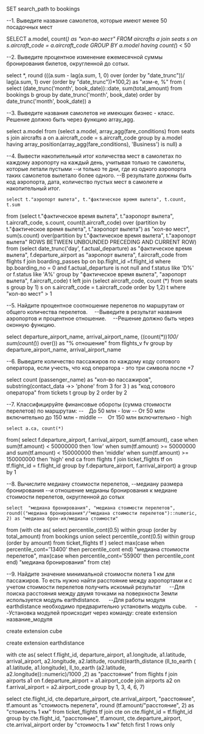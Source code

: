 SET search_path to bookings

--1. Выведите название самолетов, которые имеют менее 50 посадочных мест

SELECT  a.model, count(*) as "кол-во мест"
 FROM  aircrafts a
 join seats s on s.aircraft_code = a.aircraft_code 
 GROUP BY a.model
 having count(*) < 50
 
--2. Выведите процентное изменение ежемесячной суммы бронирования билетов, округленной до сотых.

select *,
round (((a.sum - lag(a.sum, 1, 0) over (order by "date_trunc"))/
		 lag(a.sum, 1) over (order by "date_trunc"))*100,2) as "изм-е, %"
from (
select  (date_trunc('month', book_date))::date, sum(total_amount)
from bookings b 
group by date_trunc('month', book_date)
order by date_trunc('month', book_date)) a
 
--3. Выведите названия самолетов не имеющих бизнес - класс. Решение должно быть через функцию array_agg.
 
 select a.model 
 from
 (select  a.model, array_agg(fare_conditions)
 from seats s 
 join aircrafts a on a.aircraft_code = s.aircraft_code
 group by a.model
 having array_position(array_agg(fare_conditions), 'Business') is null) a
 
 
 --4. Вывести накопительный итог количества мест в самолетах по каждому аэропорту на каждый день, учитывая только те самолеты, которые летали пустыми 
--и только те дни, где из одного аэропорта таких самолетов вылетало более одного.
--В результате должны быть код аэропорта, дата, количество пустых мест в самолете и накопительный итог.
	
		
	select t."аэропорт вылета", t."фактическое время вылета", t.count, t.sum
from 
(select t."фактическое время вылета", t."аэропорт вылета", t.aircraft_code, s.count,
count(t.aircraft_code) over (partition by t."фактическое время вылета", t."аэропорт вылета") as "кол-во мест",
sum(s.count) over(partition by t."фактическое время вылета", t."аэропорт вылета" ROWS BETWEEN UNBOUNDED PRECEDING AND CURRENT ROW)
from
(select date_trunc('day', f.actual_departure) as "фактическое время вылета",
f.departure_airport as "аэропорт вылета",
f.aircraft_code
from flights f 
join boarding_passes bp on bp.flight_id =f.flight_id 
where bp.boarding_no = 0
and f.actual_departure is not null 
and f.status like 'D%' or f.status like 'A%'
group by "фактическое время вылета", "аэропорт вылета", f.aircraft_code) t
left join 
(select aircraft_code, count (*) 
from seats s 
group by 1) s on s.aircraft_code = t.aircraft_code
order by 1,2) t
where "кол-во мест" > 1

	

--5. Найдите процентное соотношение перелетов по маршрутам от общего количества перелетов.
 --Выведите в результат названия аэропортов и процентное отношение.
 --Решение должно быть через оконную функцию.

select departure_airport_name, arrival_airport_name, ((count(*))*100/ sum(count(*))  over()) as "% отношение"
from flights_v fv 
group by departure_airport_name, arrival_airport_name


--6. Выведите количество пассажиров по каждому коду сотового оператора, если учесть, что код оператора - это три символа после +7

select count (passenger_name) as "кол-во пассажиров", 
substring(contact_data ->> 'phone' from 3 for 3 ) as "код сотового оператора"
from tickets t
group by 2
order by 2

--7. Классифицируйте финансовые обороты (сумма стоимости перелетов) по маршрутам:
-- До 50 млн - low
-- От 50 млн включительно до 150 млн - middle
-- От 150 млн включительно - high
	
	select a.ca, count(*)
from(
select  f.departure_airport, f.arrival_airport, sum(tf.amount),
	case
		when sum(tf.amount) < 50000000 then 'low'
		when sum(tf.amount) >= 50000000  and sum(tf.amount) < 150000000 then 'middle'
		when sum(tf.amount) >= 150000000 then 'high'
		end  ca
	from flights f 
	join ticket_flights tf on tf.flight_id = f.flight_id 
	group by f.departure_airport, f.arrival_airport) a
	group by 1
	
	
--8. Вычислите медиану стоимости перелетов, 
--медиану размера бронирования 
--и отношение медианы бронирования к медиане стоимости перелетов, округленной до сотых
		
	select  "медиана бронирования", "медиана стоимости перелетов", round(("медиана бронирования"/"медиана стоимости перелетов")::numeric, 2) as "медиана брон-ия/медиана стоимости"
 from
 (with cte as(
		select percentile_cont(0.5) within group (order by total_amount)
		from bookings
		union
		select percentile_cont(0.5) within group (order by amount)
		from ticket_flights tf )
	select 
			max(case when percentile_cont='13400' then percentile_cont  end) "медиана стоимости перелетов",
max(case when percentile_cont='55900' then percentile_cont  end)  "медиана бронирования" from cte)
		
--9. Найдите значение минимальной стоимости полета 1 км для пассажиров. То есть нужно найти расстояние между аэропортами и с учетом стоимости перелетов получить искомый результат
  --Для поиска расстояния между двумя точками на поверхности Земли используется модуль earthdistance.
  --Для работы модуля earthdistance необходимо предварительно установить модуль cube.
  --Установка модулей происходит через команду: create extension название_модуля
		
create extension cube
		
create extension earthdistance
		
		
with cte as(
	select f.flight_id, 
		    departure_airport, a1.longitude, a1.latitude, 
			arrival_airport, a2.longitude, a2.latitude,
			round((earth_distance (ll_to_earth ( a1.latitude, a1.longitude), ll_to_earth (a2.latitude, a2.longitude))::numeric)/1000 ,2) as "расстояние"
		from flights f
		join airports a1 on f.departure_airport = a1.airport_code
		join airports a2 on f.arrival_airport = a2.airport_code
		group by 1, 3, 4, 6, 7)
		
select cte.flight_id, cte.departure_airport, cte.arrival_airport, "расстояние", tf.amount as "стоимость перелета", round (tf.amount/"расстояние", 2) as "стоимость 1 км"
from ticket_flights tf 
join cte  on cte.flight_id = tf.flight_id 
group by cte.flight_id, "расстояние", tf.amount, cte.departure_airport, cte.arrival_airport
order by "стоимость 1 км"
fetch first 1 rows only

	
